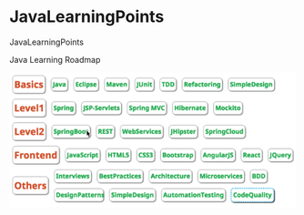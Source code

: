 # JavaLearningPoints
JavaLearningPoints


Java Learning Roadmap

![Java Learning Roadmap](https://github.com/josdoaitran/JavaLearningPoints/blob/master/JavaLearningRoadMap.png)



